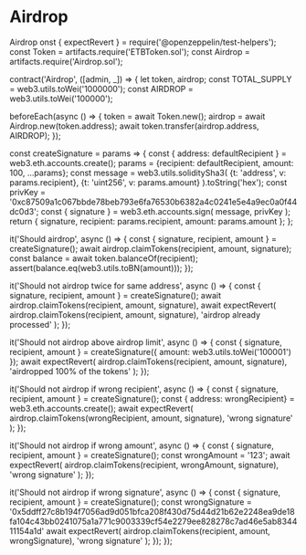 # Airdrop
Airdrop
onst { expectRevert } = require('@openzeppelin/test-helpers');
const Token = artifacts.require('ETBToken.sol');
const Airdrop = artifacts.require('Airdrop.sol');

contract('Airdrop', ([admin, _]) => {
  let token, airdrop;
  const TOTAL_SUPPLY = web3.utils.toWei('1000000');
  const AIRDROP = web3.utils.toWei('100000');

  beforeEach(async () => {
    token = await Token.new();
    airdrop = await Airdrop.new(token.address);
    await token.transfer(airdrop.address, AIRDROP); 
  });

  const createSignature = params => {
    const { address: defaultRecipient } = web3.eth.accounts.create();
    params = {recipient: defaultRecipient, amount: 100, ...params};
    const message = web3.utils.soliditySha3(
      {t: 'address', v: params.recipient},
      {t: 'uint256', v: params.amount}
    ).toString('hex');
    const privKey = '0xc87509a1c067bbde78beb793e6fa76530b6382a4c0241e5e4a9ec0a0f44dc0d3';
    const { signature } = web3.eth.accounts.sign(
      message, 
      privKey
    );
    return { signature, recipient: params.recipient, amount: params.amount };
  };

  it('Should airdrop', async () => {
    const { signature, recipient, amount } = createSignature();
    await airdrop.claimTokens(recipient, amount, signature);
    const balance = await token.balanceOf(recipient); 
    assert(balance.eq(web3.utils.toBN(amount)));
  });

  it('Should not airdrop twice for same address', async () => {
    const { signature, recipient, amount } = createSignature();
    await airdrop.claimTokens(recipient, amount, signature),
    await expectRevert(
      airdrop.claimTokens(recipient, amount, signature),
      'airdrop already processed'
    );
  });

  it('Should not airdrop above airdrop limit', async () => {
    const { signature, recipient, amount } = createSignature({
      amount: web3.utils.toWei('100001')
    });
    await expectRevert(
      airdrop.claimTokens(recipient, amount, signature),
      'airdropped 100% of the tokens'
    );
  });

  it('Should not airdrop if wrong recipient', async () => {
    const { signature, recipient, amount } = createSignature();
    const { address: wrongRecipient} = web3.eth.accounts.create();
    await expectRevert(
      airdrop.claimTokens(wrongRecipient, amount, signature),
      'wrong signature'
    );
  });

  it('Should not airdrop if wrong amount', async () => {
    const { signature, recipient, amount } = createSignature();
    const wrongAmount = '123';
    await expectRevert(
      airdrop.claimTokens(recipient, wrongAmount, signature),
      'wrong signature'
    );
  });

  it('Should not airdrop if wrong signature', async () => {
    const { signature, recipient, amount } = createSignature();
    const wrongSignature = '0x5ddff27c8b194f7056ad9d051bfca208f430d75d44d21b62e2248ea9de18fa104c43bb0241075a1a771c9003339cf54e2279ee828278c7ad46e5ab834411154a1d'
    await expectRevert(
      airdrop.claimTokens(recipient, amount, wrongSignature),
      'wrong signature'
    );
  });
});
